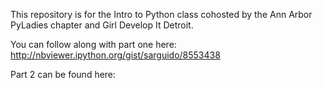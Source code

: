 This repository is for the Intro to Python class cohosted by the Ann Arbor PyLadies chapter and Girl Develop It Detroit.

You can follow along with part one here: http://nbviewer.ipython.org/gist/sarguido/8553438

Part 2 can be found here:
